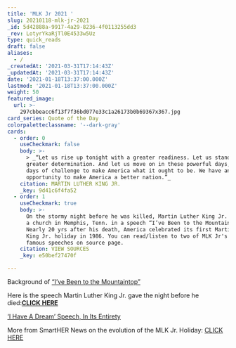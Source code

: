 ```yaml
---
title: 'MLK Jr 2021 '
slug: 20210118-mlk-jr-2021
_id: 5d42888a-9917-4a29-8236-4f0113255dd3
_rev: LotyrYkaRjTl0E4533w5Uz
type: quick_reads
draft: false
aliases:
  - /
_createdAt: '2021-03-31T17:14:43Z'
_updatedAt: '2021-03-31T17:14:43Z'
date: '2021-01-18T13:37:00.000Z'
lastmod: '2021-01-18T13:37:00.000Z'
weight: 50
featured_image:
  url: >-
    297cbbeacc6f13f7f36bd077e33c1a26173b0b69367x367.jpg
card_series: Quote of the Day
colorpaletteclassname: '--dark-gray'
cards:
  - order: 0
    useCheckmark: false
    body: >-
      > _“Let us rise up tonight with a greater readiness. Let us stand with a
      greater determination. And let us move on in these powerful days, these
      days of challenge to make America what it ought to be. We have an
      opportunity to make America a better nation.”_
    citation: MARTIN LUTHER KING JR.
    _key: 9d41c6f4fa52
  - order: 1
    useCheckmark: true
    body: >-
      On the stormy night before he was killed, Martin Luther King Jr. addressed
      a church in Memphis, Tenn. in a speech “I’ve Been to the Mountaintop."
      Nearly 20 yrs after his death, America celebrated its first Martin Luther
      King Jr. holiday in 1986. You can read/listen to two of MLK Jr's most
      famous speeches on source page.
    citation: VIEW SOURCES
    _key: e50bef27470f

---
```

Background of [“I’ve Been to the Mountaintop”](https://kinginstitute.stanford.edu/encyclopedia/ive-been-mountaintop)

Here is the speech Martin Luther King Jr. gave the night before he died:[**CLICK HERE**](https://www.cnn.com/2018/04/04/us/martin-luther-king-jr-mountaintop-speech-trnd/index.html)  
  
[‘I Have A Dream’ Speech, In Its Entirety](https://www.npr.org/2010/01/18/122701268/i-have-a-dream-speech-in-its-entirety)

More from SmartHER News on the evolution of the MLK Jr. Holiday: [CLICK HERE](https://smarthernews.com/mlk-holiday-origins/)